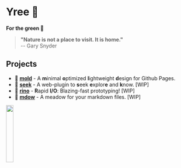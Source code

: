 # Yree 🌱

**For the green 🌿**

> **"Nature is not a place to visit. It is home."**  
> -- Gary Snyder

## Projects
- 🍄 **[mold](mold)** - A **m**inimal **o**ptimized **l**ightweight **d**esign for Github Pages.
- 🔭 **[seek](seek)** - A web-plugin to **s**eek **e**xplor**e** and **k**now. [WIP]
- 🦏 **[rino](rino)** - **R**apid **I/O**: Blazing-fast prototyping! [WIP]
- 🌾 **[mdow](mdow)** - A meadow for your markdown files. [WIP]

<img width=20% src="https://media.githubusercontent.com/media/yree/dump/refs/heads/main/yree/yree-logo.png">
